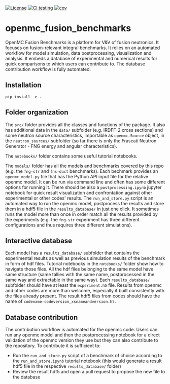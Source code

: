 [![License](https://img.shields.io/badge/license-MIT-green)](https://opensource.org/licenses/MIT)
[![CI testing](https://github.com/SteSeg/openmc_fusion_benchmarks/actions/workflows/ci.yml/badge.svg?branch=main)](https://github.com/SteSeg/openmc_fusion_benchmarks/actions/workflows/ci.yml)
[![cov](https://SteSeg.github.io/openmc_fusion_benchmarks/badges/coverage.svg)](https://github.com/SteSeg/openmc_fusion_benchmarks/actions)

# openmc_fusion_benchmarks
OpenMC Fusion Benchmarks is a platform for V&V of fusion neutronics. It focuses on fusion-relevant integral benchmarks. It relies on an automated workflow for model simulation, data postprocessing, visualization and analysis. It embeds a database of experimental and numerical results for quick comparisons to which users can contribute to. The database contribution workflow is fully automated.

## Installation
```
pip install -e .
```

## Folder organization
The `src/` folder provides all the classes and functions of the package. It also has additional data in the `data/` subfolder (e.g. IRDFF-2 cross sections) and some neutron source characteristics, importable as `openmc.Source` object, in the `neutron_sources/` subfolder (so far there is only the Frascati Neutron Generator - FNG energy and angular characteristics).

The `notebooks/` folder contains some useful tutorial notebooks.

The `models/` folder has all the models and benchmarks covered by this repo (e.g. the `fng-str` and `fns-duct` benchmarks). Each bechmark provides an `openmc_model.py` file that has the Python API input file for the relative openmc model. It can be run via command line and often has some different options for running it. There should be also a `postprocessing.ipynb` jupyter notebook for quick result visualization and confrontation against other experimental or other codes' results. The `run_and_store.py` script is an automated way to run the openmc model, postprocess the results and store them in a hdf5 file in the `results_database/` in just one click. It sometimes runs the model more than once in order match all the results provided by the experiments (e.g. the `fng-str` experiment has three different configurations and thus requires three different simulations).

## Interactive database
Each model has a `results_database/` subfolder that contains the experimental results as well as previous simulation results of the benchmark in form of hdf files. Tutorial notebooks in the `notebooks/` folder show how to navigate those files. All the hdf files belonging to the same model have same structure (same tallies with the same name, postprocessed in the same way and extractable in the same way). Each `results_database/` subfolder should have at least the `experiment.h5` file. Results from openmc and other codes are more than welcome, especially if built consistently with the files already present. The result hdf5 files from codes should have the name of `codename-codeversion_xsnameandversion.h5`.

## Database contribution
The contribution workflow is automated for the openmc code. Users can run any openmc model and then the postprocessing notebook for a direct validation of the openmc version they use but they can also contribute to the repository. To contribute it is sufficient to:

- Run the `run_and_store.py` script of a benchmark of choice according to the `run_and_store.ipynb` tutorial notebook (this would generate a result hdf5 file in the respective `results_database/` folder)
- Review the result hdf5 and open a pull request to propose the new file to the database
